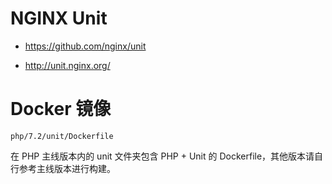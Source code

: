 # NGINX Unit

* https://github.com/nginx/unit

* http://unit.nginx.org/

# Docker 镜像

`php/7.2/unit/Dockerfile`

在 PHP 主线版本内的 unit 文件夹包含 PHP + Unit 的 Dockerfile，其他版本请自行参考主线版本进行构建。
